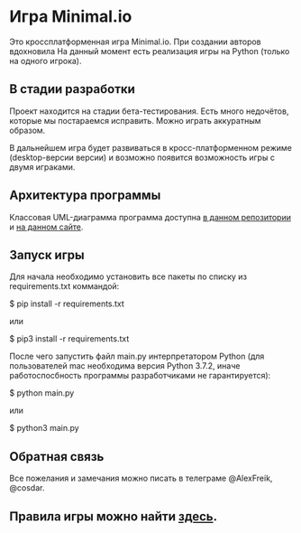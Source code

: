 # Игра Minimal.io
Это кроссплатформенная игра Minimal.io. При создании авторов вдохновила 
На данный момент есть реализация игры на Python (только на одного игрока).

## В стадии разработки

Проект находится на стадии бета-тестирования. Есть много недочётов, которые мы постараемся исправить. Можно играть аккуратным образом.

В дальнейшем игра будет развиваться в кросс-платформенном режиме (desktop-версии версии) и возможно появится возможность игры с двумя играками.

## Архитектура программы

Классовая UML-диаграмма программа доступна [в данном репозитории](https://github.com/ShieldVP/UnicornVsPlanes/blob/new_ver_dev/UML.png) и [на данном сайте](https://www.lucidchart.com/documents/edit/079d5591-6cf0-497f-a332-7f91954b2154/0_0?shared=true#?folder_id=home&browser=icon).

## Запуск игры
Для начала необходимо установить все пакеты по списку из requirements.txt коммандой:

$ pip install -r requirements.txt

или

$ pip3 install -r requirements.txt

После чего запустить файл main.py интерпретатором Python (для пользователей mac необходима версия Python 3.7.2, иначе работоспосбность программы разработчиками не гарантируется):

$ python main.py

или

$ python3 main.py

## Обратная связь
Все пожелания и замечания можно писать в телеграме @AlexFreik, @cosdar.

## Правила игры можно найти [здесь](https://github.com/ShieldVP/UnicornVsPlanes/blob/new_ver_dev/HELP.md).

